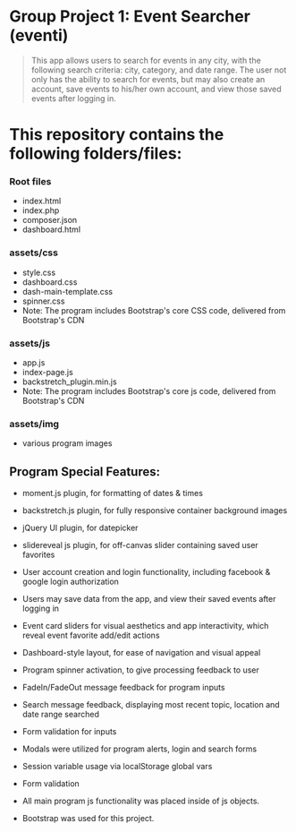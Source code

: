 # Group Project 1: Event Searcher (eventi)

> This app allows users to search for events in any city, with the following search criteria:  city, category, and date range.  The user not only has the ability to search for events, but may also create an account, save events to his/her own account, and view those saved events after logging in. 

# This repository contains the following folders/files:

### Root files
 * index.html
 * index.php
 * composer.json
 * dashboard.html

### assets/css
 * style.css
 * dashboard.css
 * dash-main-template.css
 * spinner.css
 * Note: The program includes Bootstrap's core CSS code, delivered from Bootstrap's CDN
 
### assets/js
 * app.js
 * index-page.js
 * backstretch_plugin.min.js
 * Note: The program includes Bootstrap's core js code, delivered from Bootstrap's CDN

### assets/img
 * various program images

## Program Special Features:

 * moment.js plugin, for formatting of dates & times

 * backstretch.js plugin, for fully responsive container background images

 * jQuery UI plugin, for datepicker

 * slidereveal js plugin, for off-canvas slider containing saved user favorites

 * User account creation and login functionality, including facebook & google login authorization

 * Users may save data from the app, and view their saved events after logging in

 * Event card sliders for visual aesthetics and app interactivity, which reveal event favorite add/edit actions

 * Dashboard-style layout, for ease of navigation and visual appeal

 * Program spinner activation, to give processing feedback to user

 * FadeIn/FadeOut message feedback for program inputs

 * Search message feedback, displaying most recent topic, location and date range searched

 * Form validation for inputs

 * Modals were utilized for program alerts, login and search forms

 * Session variable usage via localStorage global vars

 * Form validation

 * All main program js functionality was placed inside of js objects.

 * Bootstrap was used for this project.